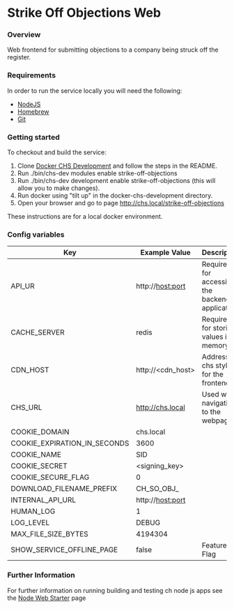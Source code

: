 # Strike Off Objections Web

### Overview

Web frontend for submitting objections to a company being struck off the register.

### Requirements

In order to run the service locally you will need the following:

- [NodeJS](https://nodejs.org/en/)
- [Homebrew](https://formulae.brew.sh/formula/node)
- [Git](https://git-scm.com/downloads)

### Getting started

To checkout and build the service:
1. Clone [Docker CHS Development](https://github.com/companieshouse/docker-chs-development) and follow the steps in the README. 
2. Run ./bin/chs-dev modules enable strike-off-objections
3. Run ./bin/chs-dev development enable strike-off-objections (this will allow you to make changes).
4. Run docker using "tilt up" in the docker-chs-development directory.
5. Open your browser and go to page http://chs.local/strike-off-objections

These instructions are for a local docker environment.

### Config variables


Key             | Example Value   | Description
----------------|---------------- |------------------------------------
API_UR       | http://<host:port> | Required for accessing the backend application
CACHE_SERVER | redis | Required for storing values in memory
CDN_HOST     | http://<cdn_host> | Address of chs styling for the frontend
CHS_URL | http://chs.local | Used when navigating to the webpage
COOKIE_DOMAIN | chs.local | 
COOKIE_EXPIRATION_IN_SECONDS | 3600 | 
COOKIE_NAME | SID |
COOKIE_SECRET | <signing_key> |
COOKIE_SECURE_FLAG | 0 |
DOWNLOAD_FILENAME_PREFIX | CH_SO_OBJ_ |
INTERNAL_API_URL | http://<host:port> |
HUMAN_LOG | 1 |
LOG_LEVEL | DEBUG |
MAX_FILE_SIZE_BYTES | 4194304 |
SHOW_SERVICE_OFFLINE_PAGE | false | Feature Flag

### Further Information
For further information on running building and testing ch node js apps see the [Node Web Starter](https://github.com/companieshouse/node-web-starter/blob/master/README.md) page

